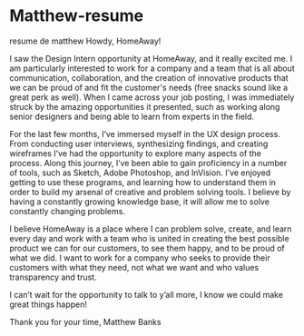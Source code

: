 # Matthew-resume
resume de matthew
Howdy, HomeAway!

I saw the Design Intern opportunity at HomeAway, and it really excited me. I am particularly interested to work for a company and a team that is all about communication, collaboration, and the creation of innovative products that we can be proud of and fit the customer's needs (free snacks sound  like a great perk as well). When I came across your job posting, I was immediately struck by the amazing opportunities it presented, such as working along senior designers and being able to learn from experts in the field.

For the last few months, I’ve immersed myself in the UX design process. From conducting user interviews, synthesizing findings, and creating wireframes I’ve had the opportunity to explore many aspects of the process. Along this journey, I’ve been able to gain proficiency in a number of tools, such as Sketch, Adobe Photoshop, and InVision. I’ve enjoyed getting to use these programs, and learning how to understand them in order to build my arsenal of creative and problem solving tools. I believe by having a constantly growing knowledge base, it will allow me to solve constantly changing problems.

I believe HomeAway is a place where I can problem solve, create, and learn every day and work with a team who is united in creating the best possible product we can for our customers, to see them happy, and to be proud of what we did. I want to work for a company who seeks to provide their customers with what they need, not what we want and who values transparency and trust. 

I can’t wait for the opportunity to talk to y’all more, I know we could make great things happen! 

Thank you for your time,
	Matthew Banks

